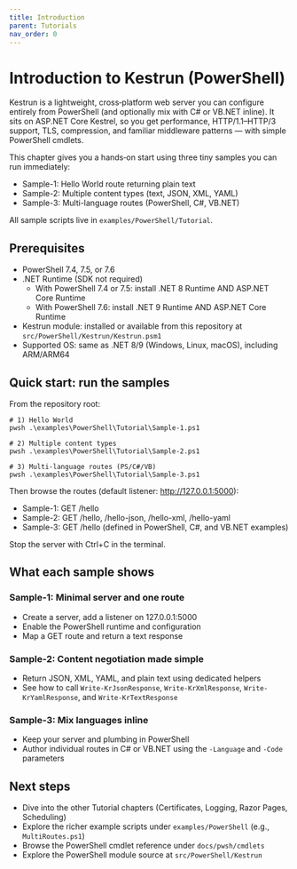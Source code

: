 ```yaml
---
title: Introduction
parent: Tutorials
nav_order: 0
---
```


# Introduction to Kestrun (PowerShell)

Kestrun is a lightweight, cross‑platform web server you can configure entirely from PowerShell
(and optionally mix with C# or VB.NET inline). It sits on ASP.NET Core Kestrel, so you get
performance, HTTP/1.1–HTTP/3 support, TLS, compression, and familiar middleware patterns — with
simple PowerShell cmdlets.

This chapter gives you a hands‑on start using three tiny samples you can run immediately:

- Sample-1: Hello World route returning plain text
- Sample-2: Multiple content types (text, JSON, XML, YAML)
- Sample-3: Multi-language routes (PowerShell, C#, VB.NET)

All sample scripts live in `examples/PowerShell/Tutorial`.

## Prerequisites

- PowerShell 7.4, 7.5, or 7.6
- .NET Runtime (SDK not required)
  - With PowerShell 7.4 or 7.5: install .NET 8 Runtime AND ASP.NET Core Runtime
  - With PowerShell 7.6: install .NET 9 Runtime AND ASP.NET Core Runtime
- Kestrun module: installed or available from this repository at `src/PowerShell/Kestrun/Kestrun.psm1`
- Supported OS: same as .NET 8/9 (Windows, Linux, macOS), including ARM/ARM64

## Quick start: run the samples

From the repository root:

```pwsh
# 1) Hello World
pwsh .\examples\PowerShell\Tutorial\Sample-1.ps1

# 2) Multiple content types
pwsh .\examples\PowerShell\Tutorial\Sample-2.ps1

# 3) Multi-language routes (PS/C#/VB)
pwsh .\examples\PowerShell\Tutorial\Sample-3.ps1
```

Then browse the routes (default listener: <http://127.0.0.1:5000>):

- Sample-1: GET /hello
- Sample-2: GET /hello, /hello-json, /hello-xml, /hello-yaml
- Sample-3: GET /hello (defined in PowerShell, C#, and VB.NET examples)

Stop the server with Ctrl+C in the terminal.

## What each sample shows

### Sample-1: Minimal server and one route

- Create a server, add a listener on 127.0.0.1:5000
- Enable the PowerShell runtime and configuration
- Map a GET route and return a text response

### Sample-2: Content negotiation made simple

- Return JSON, XML, YAML, and plain text using dedicated helpers
- See how to call `Write-KrJsonResponse`, `Write-KrXmlResponse`, `Write-KrYamlResponse`, and `Write-KrTextResponse`

### Sample-3: Mix languages inline

- Keep your server and plumbing in PowerShell
- Author individual routes in C# or VB.NET using the `-Language` and `-Code` parameters

## Next steps

- Dive into the other Tutorial chapters (Certificates, Logging, Razor Pages, Scheduling)
- Explore the richer example scripts under `examples/PowerShell` (e.g., `MultiRoutes.ps1`)
- Browse the PowerShell cmdlet reference under `docs/pwsh/cmdlets`
- Explore the PowerShell module source at `src/PowerShell/Kestrun`
